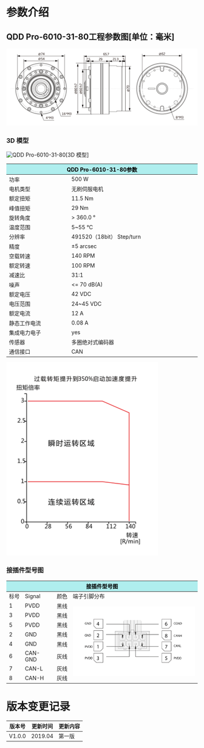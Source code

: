 # 参数介绍 
## QDD Pro-6010-31-80工程参数图[单位：毫米]
![QDD Pro-6010-31-80]( ../img/Qddpro_6010_x_80三视图.png ) 
### 3D 模型
![QDD Pro-6010-31-80](   )[3D 模型]


<table class="tableizer-table">
<thead><tr class="tableizer-firstrow"><th colspan="2" style="background: PaleTurquoise; color: black;width:800px">QDD Pro-6010-31-80参数</th></tr></thead><tbody><tr><td>功率</td><td>500 W</td></tr><tr><td>电机类型</td><td>无刷伺服电机</td></tr><tr><td>额定扭矩</td><td>11.5 Nm</td></tr><tr><td>峰值扭矩</td><td>29 Nm</td></tr><tr><td>旋转角度</td><td>> 360.0 °</td></tr><tr><td>温度范围</td><td>5~55 °C</td></tr><tr><td>分辨率</td><td>491520（18bit） Step/turn</td></tr><tr><td>精度</td><td>±5 arcsec</td></tr><tr><td>空载转速</td><td>140 RPM</td></tr><tr><td>额定转速</td><td>100 RPM</td></tr><tr><td>减速比</td><td>31:1</td></tr><tr><td>噪声</td><td><= 70 dB(A)</td></tr><tr><td>额定电压</td><td>42 VDC</td></tr><tr><td>电压范围</td><td>24~45 VDC</td></tr><tr><td>额定电流</td><td>12 A</td></tr><tr><td>静态工作电流</td><td>0.08 A</td></tr><tr><td>集成电力电子</td><td>yes</td></tr><tr><td>传感器</td><td>多圈绝对式编码器</td></tr><tr><td>通信接口</td><td>CAN</td></tr></tbody></table>

<img src="../img/QddPro-6010-30-80曲线.png" style="width:400px">


### 接插件型号图
<table class="tableizer-table">
<thead><tr class="tableizer-firstrow"><th colspan="4" style="background: PaleTurquoise; color: black;width:800px">接插件型号图</th></tr></thead><tbody><tr><td>标号</td><td>Signal</td><td>颜色</td><td >端子引脚分布</td></tr><tr><td>1</td><td>PVDD</td><td>黑线</td><td rowspan="9"><img src="../img/配线2-2.png" style="width:450px"></td></tr><tr><td>3</td><td>PVDD</td><td>黑线</td></tr><tr><td>5</td><td>PVDD</td><td>黑线</td></tr><tr><td>2</td><td>GND</td><td>黑线</td></tr><tr><td>4</td><td>GND</td><td>黑线</td></tr><tr><td>6</td><td>CAN-GND</td><td>灰线</td></tr><tr><td>7</td><td>CAN-L</td><td>灰线</td></tr><tr><td>8</td><td>CAN-H</td><td>灰线</td></tr></tbody></table>


# 版本变更记录
版本号| 更新时间 | 更新内容
---|---|---
V1.0.0 | 2019.04| 第一版
